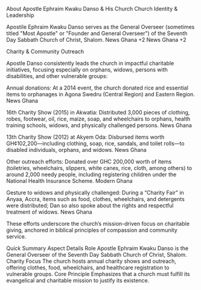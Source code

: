 About Apostle Ephraim Kwaku Danso & His Church
Church Identity & Leadership

Apostile Ephraim Kwaku Danso serves as the General Overseer (sometimes titled "Most Apostle" or "Founder and General Overseer") of the Seventh Day Sabbath Church of Christ, Shalom.
News Ghana
+2
News Ghana
+2

Charity & Community Outreach

Apostle Danso consistently leads the church in impactful charitable initiatives, focusing especially on orphans, widows, persons with disabilities, and other vulnerable groups:

Annual donations: At a 2014 event, the church donated rice and essential items to orphanages in Agona Swedru (Central Region) and Eastern Region.
News Ghana

16th Charity Show (2015) in Akwatia: Distributed 3,000 pieces of clothing, robes, footwear, oil, rice, maize, soap, and wheelchairs to orphans, health training schools, widows, and physically challenged persons.
News Ghana

13th Charity Show (2012) at Akyem Oda: Disbursed items worth GH¢102,200—including clothing, soap, rice, sandals, and toilet rolls—to disabled individuals, orphans, and widows.
News Ghana

Other outreach efforts: Donated over GHC 200,000 worth of items (toiletries, wheelchairs, slippers, white canes, rice, cloth, among others) to around 2,000 needy people, including registering children under the National Health Insurance Scheme.
Modern Ghana

Gesture to widows and physically challenged: During a “Charity Fair” in Anyaa, Accra, items such as food, clothes, wheelchairs, and detergents were distributed; Dan so also spoke about the rights and respectful treatment of widows.
News Ghana

These efforts underscore the church’s mission-driven focus on charitable giving, anchored in biblical principles of compassion and community service.

Quick Summary
Aspect	Details
Role	Apostle Ephraim Kwaku Danso is the General Overseer of the Seventh Day Sabbath Church of Christ, Shalom.
Charity Focus	The church hosts annual charity shows and outreach, offering clothes, food, wheelchairs, and healthcare registration to vulnerable groups.
Core Principle	Emphasizes that a church must fulfill its evangelical and charitable mission to justify its existence.